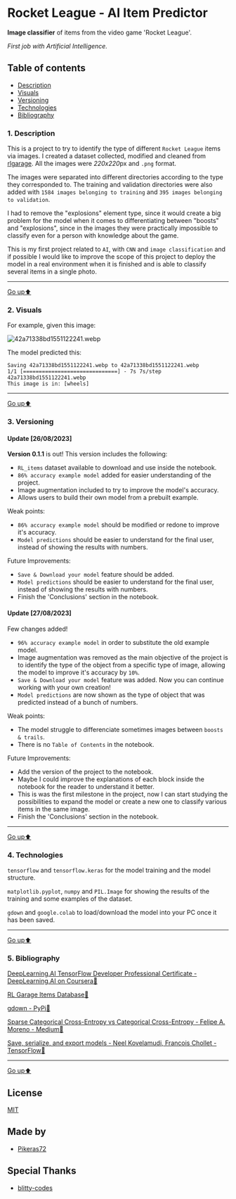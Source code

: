 <a name="top"></a>
# Rocket League - AI Item Predictor
**Image classifier** of items from the video game 'Rocket League'. 

*First job with Artificial Intelligence.*

## Table of contents
* [Description](#description)
* [Visuals](#visuals)
* [Versioning](#versioning)
* [Technologies](#technologies)
* [Bibliography](#bibliography)
 
<a name="description"></a>
### 1. Description
This is a project to try to identify the type of different `Rocket League` items via images. I created a dataset collected, modified and cleaned from [rlgarage](https://rocket-league.com/items).
All the images were *220x220*px and `.png` format.

The images were separated into different directories according to the type they corresponded to. The training and validation directories were also added with `1584 images belonging to training` and `395 images belonging to validation`.

I had to remove the "explosions" element type, since it would create a big problem for the model when it comes to differentiating between "boosts" and "explosions", since in the images they were practically impossible to classify even for a person with knowledge about the game.

This is my first project related to `AI`, with `CNN` and `image classification` and if possible I would like to improve the scope of this project to deploy the model in a real environment when it is finished and is able to classify several items in a single photo.

---
 
[Go up⬆️](#top)

<a name="visuals"></a>
### 2. Visuals

For example, given this image:

![](https://rocket-league.com/content/media/items/avatar/220px/42a71338bd1551122241.png "42a71338bd1551122241.webp")

The model predicted this:

```
Saving 42a71338bd1551122241.webp to 42a71338bd1551122241.webp
1/1 [==============================] - 7s 7s/step
42a71338bd1551122241.webp
This image is in: [wheels]
```

---
 
[Go up⬆️](#top)
 
<a name="versioning"></a>
### 3. Versioning
 #### Update [26/08/2023]

**Version 0.1.1** is out! This version includes the following:

- `RL_items` dataset available to download and use inside the notebook.
- `86% accuracy example model` added for easier understanding of the project.
-  Image augmentation included to try to improve the model's accuracy.
-  Allows users to build their own model from a prebuilt example.

Weak points:

- `86% accuracy example model` should be modified or redone to improve it's accuracy.
- `Model predictions` should be easier to understand for the final user, instead of showing the results with numbers.
  
Future Improvements:

- `Save & Download your model` feature should be added.
- `Model predictions` should be easier to understand for the final user, instead of showing the results with numbers.
-  Finish the 'Conclusions' section in the notebook.
  
#### Update [27/08/2023]

Few changes added!

- `96% accuracy example model` in order to substitute the old example model.
-  Image augmentation was removed as the main objective of the project is to identify the type of the object from a specific type of image, allowing the model to improve it's accuracy by `10%`.
-  `Save & Download your model` feature was added. Now you can continue working with your own creation!
-  `Model predictions` are now shown as the type of object that was predicted instead of a bunch of numbers.

 Weak points:

- The model struggle to differenciate sometimes images between `boosts & trails`.
- There is no `Table of Contents` in the notebook.
  
Future Improvements:

- Add the version of the project to the notebook.
- Maybe I could improve the explanations of each block inside the notebook for the reader to understand it better.
- This is was the first milestone in the project, now I can start studying the possibilities to expand the model or create a new one to classify various items in the same image.
- Finish the 'Conclusions' section in the notebook.

---
  
[Go up⬆️](#top)
 
<a name="technologies"></a>
### 4. Technologies

`tensorflow` and `tensorflow.keras` for the model training and the model structure.

`matplotlib.pyplot`, `numpy` and `PIL.Image` for showing the results of the training and some examples of the dataset.

`gdown` and `google.colab` to load/download the model into your PC once it has been saved.

---
 
[Go up⬆️](#top)

<a name="bibliography"></a>
### 5. Bibliography

 [DeepLearning.AI TensorFlow Developer Professional Certificate - DeepLearning.AI on Coursera🔗](https://www.coursera.org/professional-certificates/tensorflow-in-practice?)
 
 [RL Garage Items Database🔗](https://rocket-league.com/items)

 [gdown - PyPi🔗](https://pypi.org/project/gdown/)

 [Sparse Categorical Cross-Entropy vs Categorical Cross-Entropy - Felipe A. Moreno - Medium🔗](https://fmorenovr.medium.com/sparse-categorical-cross-entropy-vs-categorical-cross-entropy-ea01d0392d28)

 [Save, serialize, and export models - Neel Kovelamudi, Francois Chollet - TensorFlow🔗](https://www.tensorflow.org/guide/keras/serialization_and_saving)

 ---
 
[Go up⬆️](#top)

## License

[MIT](https://choosealicense.com/licenses/mit/)

## Made by

- [Pikeras72](https://github.com/Pikeras72)
  
## Special Thanks

- [blitty-codes](https://github.com/blitty-codes)

